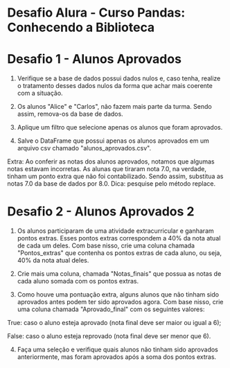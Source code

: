 # Desafio Alura - Curso Pandas: Conhecendo a Biblioteca

# Desafio 1  - Alunos Aprovados

1) Verifique se a base de dados possui dados nulos e, caso tenha, realize o tratamento desses dados nulos da forma que achar mais coerente com a situação.

2) Os alunos "Alice" e "Carlos", não fazem mais parte da turma. Sendo assim, remova-os da base de dados.

3) Aplique um filtro que selecione apenas os alunos que foram aprovados.

4) Salve o DataFrame que possui apenas os alunos aprovados em um arquivo csv chamado "alunos_aprovados.csv".

  Extra: Ao conferir as notas dos alunos aprovados, notamos que algumas notas estavam incorretas. As alunas que tiraram nota 7.0, na verdade, tinham um ponto extra que não foi contabilizado. Sendo assim, substitua as notas     7.0 da base de dados por 8.0. Dica: pesquise pelo método replace.





# Desafio 2 - Alunos Aprovados 2

1) Os alunos participaram de uma atividade extracurricular e ganharam pontos extras. Esses pontos extras correspondem a 40% da nota atual de cada um deles. Com base nisso, crie uma coluna chamada "Pontos_extras" que contenha os pontos extras de cada aluno, ou seja, 40% da nota atual deles.

2) Crie mais uma coluna, chamada "Notas_finais" que possua as notas de cada aluno somada com os pontos extras.

3) Como houve uma pontuação extra, alguns alunos que não tinham sido aprovados antes podem ter sido aprovados agora. Com base nisso, crie uma coluna chamada "Aprovado_final" com os seguintes valores:

  True: caso o aluno esteja aprovado (nota final deve ser maior ou igual a 6);

  False: caso o aluno esteja reprovado (nota final deve ser menor que 6).

4) Faça uma seleção e verifique quais alunos não tinham sido aprovados anteriormente, mas foram aprovados após a soma dos pontos extras.

